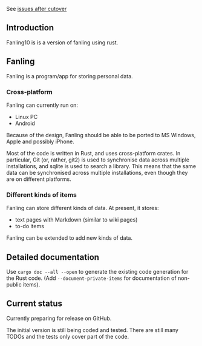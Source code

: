 See [issues after cutover](issues)

## Introduction

Fanling10 is is a version of fanling using rust.

## Fanling

Fanling is a program/app for storing personal data.

### Cross-platform

Fanling can currently run on:

* Linux PC
* Android

Because of the design, Fanling should be able to be ported to MS
Windows, Apple and possibly iPhone.

Most of the code is written in Rust, and uses cross-platform
crates. In particular, Git (or, rather, git2) is used to synchronise
data across multiple installations, and sqlite is used to search a
library. This means that the same data can be synchronised across
multiple installations, even though they are on different platforms.

### Different kinds of items

Fanling can store different kinds of data. At present, it stores:

* text pages with Markdown (similar to wiki pages)
* to-do items

Fanling can be extended to add new kinds of data.

## Detailed documentation

Use `cargo doc --all --open` to generate the existing code generation
for the Rust code. (Add `--document-private-items` for documentation
of non-public items).

## Current status

Currently preparing for release on GitHub.

The initial version is still being coded and tested. There are still
many TODOs and the tests only cover part of the code.
